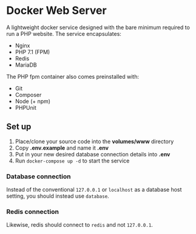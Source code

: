 # Docker Web Server
A lightweight docker service designed with the bare minimum required to run a PHP website. The service encapsulates:
* Nginx
* PHP 7.1 (FPM)
* Redis
* MariaDB

The PHP fpm container also comes preinstalled with:
* Git
* Composer
* Node (+ npm)
* PHPUnit

## Set up
1. Place/clone your source code into the **volumes/www** directory
2. Copy **.env.example** and name it **.env**
3. Put in your new desired database connection details into **.env**
4. Run ``docker-compose up -d`` to start the service

### Database connection
Instead of the conventional `127.0.0.1` or `localhost` as a database host setting, you should instead use `database`.

### Redis connection
Likewise, redis should connect to `redis` and not `127.0.0.1`.